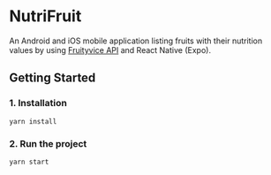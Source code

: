 # NutriFruit

An Android and iOS mobile application listing fruits with their nutrition values by using [Fruityvice API](https://www.fruityvice.com/) and React Native (Expo).

## Getting Started

### 1. Installation

    yarn install

### 2. Run the project

    yarn start
